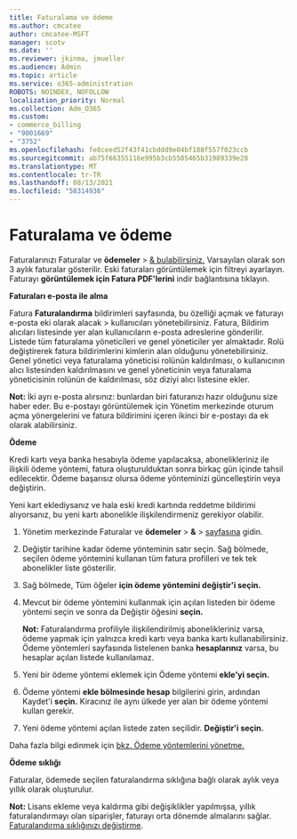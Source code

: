 ```yaml
---
title: Faturalama ve ödeme
ms.author: cmcatee
author: cmcatee-MSFT
manager: scotv
ms.date: ''
ms.reviewer: jkinma, jmueller
ms.audience: Admin
ms.topic: article
ms.service: o365-administration
ROBOTS: NOINDEX, NOFOLLOW
localization_priority: Normal
ms.collection: Adm_O365
ms.custom:
- commerce_billing
- "9001669"
- "3752"
ms.openlocfilehash: fe8ceed52f43f41cbddd9e04bf188f557f023ccb
ms.sourcegitcommit: ab75f66355116e995b3cb5505465b31989339e28
ms.translationtype: MT
ms.contentlocale: tr-TR
ms.lasthandoff: 08/13/2021
ms.locfileid: "58314936"
---
```

# <a name="billing-and-payment"></a>Faturalama ve ödeme

Faturalarınızı Faturalar ve **ödemeler**  >  [& bulabilirsiniz.](https://go.microsoft.com/fwlink/p/?linkid=848039)  Varsayılan olarak son 3 aylık faturalar gösterilir.  Eski faturaları görüntülemek için filtreyi ayarlayın.  Faturayı **görüntülemek için Fatura PDF'lerini** indir bağlantısına tıklayın.

**Faturaları e-posta ile alma**

Fatura **Faturalandırma** bildirimleri sayfasında, bu özelliği açmak ve faturayı e-posta eki olarak alacak  >  [](https://go.microsoft.com/fwlink/p/?linkid=853212) kullanıcıları yönetebilirsiniz.  Fatura, Bildirim alıcıları listesinde yer alan kullanıcıların e-posta adreslerine gönderilir. Listede tüm faturalama yöneticileri ve genel yöneticiler yer almaktadır.  Rolü değiştirerek fatura bildirimlerini kimlerin alan olduğunu yönetebilirsiniz.  Genel yönetici veya faturalama yöneticisi rolünün kaldırılması, o kullanıcının alıcı listesinden kaldırılmasını ve genel yöneticinin veya faturalama yöneticisinin rolünün de kaldırılması, söz diziyi alıcı listesine ekler.

**Not:** İki ayrı e-posta alırsınız: bunlardan biri faturanızı hazır olduğunu size haber eder. Bu e-postayı görüntülemek için Yönetim merkezinde oturum açma yönergelerini ve fatura bildirimini içeren ikinci bir e-postayı da ek olarak alabilirsiniz.

**Ödeme**

Kredi kartı veya banka hesabıyla ödeme yapılacaksa, abonelikleriniz ile ilişkili ödeme yöntemi, fatura oluşturulduktan sonra birkaç gün içinde tahsil edilecektir. Ödeme başarısız olursa ödeme yönteminizi güncelleştirin veya değiştirin.

Yeni kart eklediysanız ve hala eski kredi kartında reddetme bildirimi alıyorsanız, bu yeni kartı abonelikle ilişkilendirmeniz gerekiyor olabilir.

1. Yönetim merkezinde Faturalar ve **ödemeler**  >  **&**  >  [sayfasına](https://go.microsoft.com/fwlink/p/?linkid=2018806) gidin.

2. Değiştir tarihine kadar ödeme yönteminin satır seçin. Sağ bölmede, seçilen ödeme yöntemini kullanan tüm fatura profilleri ve tek tek abonelikler liste gösterilir.

3. Sağ bölmede, Tüm öğeler **için ödeme yöntemini değiştir'i seçin.**

4. Mevcut bir ödeme yöntemini kullanmak için açılan listeden bir ödeme yöntemi seçin ve sonra da Değiştir öğesini **seçin.**

    **Not:** Faturalandırma profiliyle ilişkilendirilmiş abonelikleriniz varsa, ödeme yapmak için yalnızca kredi kartı veya banka kartı kullanabilirsiniz. Ödeme yöntemleri sayfasında listelenen banka **hesaplarınız** varsa, bu hesaplar açılan listede kullanılamaz.

5. Yeni bir ödeme yöntemi eklemek için Ödeme yöntemi **ekle'yi seçin.**

6. Ödeme yöntemi **ekle bölmesinde hesap** bilgilerini girin, ardından Kaydet'i **seçin.** Kiracınız ile aynı ülkede yer alan bir ödeme yöntemi kullan gerekir.

7. Yeni ödeme yöntemi açılan listede zaten seçilidir. **Değiştir'i seçin.**

Daha fazla bilgi edinmek için [bkz. Ödeme yöntemlerini yönetme.](https://docs.microsoft.com/microsoft-365/commerce/billing-and-payments/manage-payment-methods)

**Ödeme sıklığı**

Faturalar, ödemede seçilen faturalandırma sıklığına bağlı olarak aylık veya yıllık olarak oluşturulur.  

**Not:** Lisans ekleme veya kaldırma gibi değişiklikler yapılmışsa, yıllık faturalandırmayı olan siparişler, faturayı orta dönemde almalarını sağlar. [Faturalandırma sıklığınızı değiştirme](https://docs.microsoft.com/microsoft-365/commerce/billing-and-payments/change-payment-frequency).
